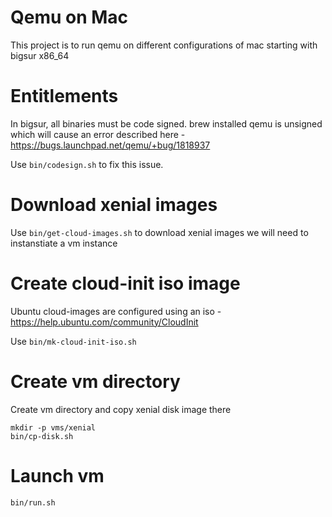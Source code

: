 # Qemu on Mac
This project is to run qemu on different configurations of mac starting with
bigsur x86_64

# Entitlements
In bigsur, all binaries must be code signed. brew installed qemu
is unsigned which will cause an error described here - https://bugs.launchpad.net/qemu/+bug/1818937

Use `bin/codesign.sh` to fix this issue.

# Download xenial images
Use `bin/get-cloud-images.sh` to download xenial images we will need to instanstiate a vm instance

# Create cloud-init iso image
Ubuntu cloud-images are configured using an iso - https://help.ubuntu.com/community/CloudInit

Use `bin/mk-cloud-init-iso.sh`

# Create vm directory
Create vm directory and copy xenial disk image there

```
mkdir -p vms/xenial
bin/cp-disk.sh
```

# Launch vm
```
bin/run.sh
```